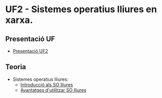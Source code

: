 # UF2 - Sistemes operatius lliures en xarxa.

## Presentació UF

- [Presentació UF2](presentacio.md)

## Teoria

- Sistemes operatius lliures:
  - [Introducció als SO lliures](intro.md)
  - [Avantatges d'utilitzar SO lliures](avantatges.md)
